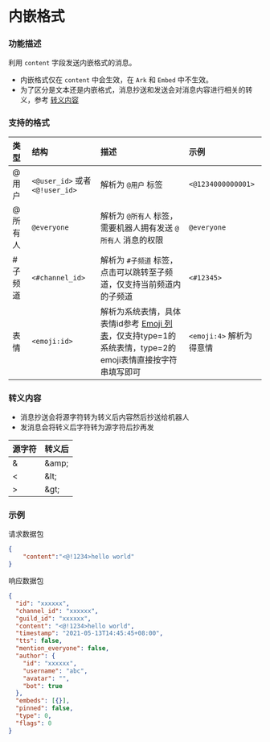 # 内嵌格式

### 功能描述

利用 `content` 字段发送内嵌格式的消息。

- 内嵌格式仅在 `content` 中会生效，在 `Ark` 和 `Embed` 中不生效。
- 为了区分是文本还是内嵌格式，消息抄送和发送会对消息内容进行相关的转义，参考 [转义内容](#转义内容)

### 支持的格式

| 类型   | 结构                            | 描述                                                                                              | 示例                  |
|:-----|:------------------------------|:------------------------------------------------------------------------------------------------|:--------------------|
| @用户  | `<@user_id>` 或者 `<@!user_id>` | 解析为 `@用户` 标签                                                                                    | `<@1234000000001>`  |
| @所有人 | `@everyone`                   | 解析为 `@所有人` 标签，需要机器人拥有发送 `@所有人` 消息的权限                                                            | `@everyone`         |
| #子频道 | `<#channel_id>`               | 解析为 `#子频道` 标签，点击可以跳转至子频道，仅支持当前频道内的子频道                                                           | `<#12345>`          |
| 表情   | `<emoji:id>`                  | 解析为系统表情，具体表情id参考 [Emoji 列表](../emoji/model.md#emoji-列表)，仅支持type=1的系统表情，type=2的emoji表情直接按字符串填写即可 | `<emoji:4>` 解析为得意情 |

### 转义内容

- 消息抄送会将源字符转为转义后内容然后抄送给机器人
- 发消息会将转义后字符转为源字符后抄再发

| 源字符 | 转义后       |
|-----|-----------|
| &   | &amp;amp; |
| <   | &amp;lt;  |
| >   | &amp;gt;  |

### 示例

请求数据包

```json
{
    "content":"<@!1234>hello world"
}
```

响应数据包

```json
{
  "id": "xxxxxx",
  "channel_id": "xxxxxx",
  "guild_id": "xxxxxx",
  "content": "<@!1234>hello world",
  "timestamp": "2021-05-13T14:45:45+08:00",
  "tts": false,
  "mention_everyone": false,
  "author": {
    "id": "xxxxxx",
    "username": "abc",
    "avatar": "",
    "bot": true
  },
  "embeds": [{}],
  "pinned": false,
  "type": 0,
  "flags": 0
}
```
